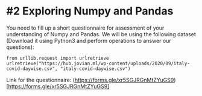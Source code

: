 # #2 Exploring Numpy and Pandas
You need to fill up a short questionnaire for assessment of your understanding of Numpy and Pandas. We will be using the following dataset (Download it using Python3 and perform operations to answer our questions):

```
from urllib.request import urlretrieve
urlretrieve("https://hub.jovian.ml/wp-content/uploads/2020/09/italy-covid-daywise.csv", "italy-covid-daywise.csv")
```

Link for the questionnaire: (https://forms.gle/xr5SGJRGnMtZYuGS9)[https://forms.gle/xr5SGJRGnMtZYuGS9]